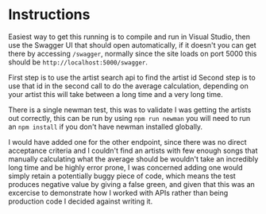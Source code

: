 # Instructions
Easiest way to get this running is to compile and run in Visual Studio, then use the Swagger UI that should open automatically, if it doesn't you can get there by accessing `/swagger`, normally since the site loads on port 5000 this should be `http://localhost:5000/swagger`.

First step is to use the artist search api to find the artist id
Second step is to use that id in the second call to do the average calculation, depending on your artist this will take between a long time and a very long time.

There is a single newman test, this was to validate I was getting the artists out correctly, this can be run by using `npm run newman` you will need to run an `npm install` if you don't have newman installed globally.

I would have added one for the other endpoint, since there was no direct acceptance criteria and I couldn't find an artists with few enough songs that manually calculating what the average should be wouldn't take an incredibly long time and be highly error prone, I was concerned adding one would simply retain a potentially buggy piece of code, which means the test produces negative value by giving a false green, and given that this was an excercise to demonstrate how I worked with APIs rather than being production code I decided against writing it.
